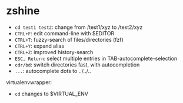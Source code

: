 zshine
======

- `cd test1 test2`: change from /test1/xyz to /test2/xyz
- `CTRL+F`: edit command-line with $EDITOR
- `CTRL+T`: fuzzy-search of files/directories (fzf)
- `CTRL+Y`: expand alias
- `CTRL+Z`: improved history-search
- `ESC, Return`: select multiple entries in TAB-autocomplete-selection
- `cdr/bd`: switch directories fast, with autocompletion
- `...`: autocomplete dots to ../../..

virtualenvwrapper:
- `cd` changes to $VIRTUAL_ENV
